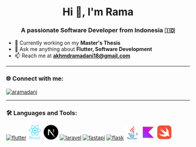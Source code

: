 <h1 align="center">Hi 👋, I'm Rama</h1>
<h3 align="center">A passionate Software Developer from Indonesia 🇮🇩</h3>

- 🌱 Currently working on my **Master's Thesis**  
- 💬 Ask me anything about **Flutter, Software Development**  
- 📫 Reach me at **akhmdramadani18@gmail.com**

---

<h3 align="left">🌐 Connect with me:</h3>
<p align="left">
  <a href="https://linkedin.com/in/aramadani" target="_blank">
    <img align="center" src="https://raw.githubusercontent.com/rahuldkjain/github-profile-readme-generator/master/src/images/icons/Social/linked-in-alt.svg" alt="aramadani" height="30" width="40" />
  </a>
</p>

---

<h3 align="left">🛠️ Languages and Tools:</h3>
<p align="left"> 
  <a href="https://flutter.dev" target="_blank"><img src="https://www.vectorlogo.zone/logos/flutterio/flutterio-icon.svg" alt="flutter" width="40" height="40"/></a> 
  <a href="https://reactjs.org/" target="_blank"><img src="https://raw.githubusercontent.com/devicons/devicon/master/icons/react/react-original-wordmark.svg" alt="react" width="40" height="40"/></a>
  <a href="https://nextjs.org" target="_blank"><img src="https://raw.githubusercontent.com/devicons/devicon/master/icons/nextjs/nextjs-original.svg" alt="nextjs" width="40" height="40"/></a> 
  <a href="https://laravel.com" target="_blank"><img src="https://upload.wikimedia.org/wikipedia/commons/9/9a/Laravel.svg" alt="laravel" width="40" height="40"/></a>
  <a href="https://fastapi.tiangolo.com" target="_blank"><img src="https://cdn.worldvectorlogo.com/logos/fastapi-1.svg" alt="fastapi" width="40" height="40"/></a>
  <a href="https://flask.palletsprojects.com" target="_blank"><img src="https://upload.wikimedia.org/wikipedia/commons/3/3c/Flask_logo.svg" alt="flask" height="40"/></a>
  <a href="https://www.java.com" target="_blank"><img src="https://raw.githubusercontent.com/devicons/devicon/master/icons/java/java-original.svg" alt="java" width="40" height="40"/></a>
  <a href="https://kotlinlang.org" target="_blank"><img src="https://raw.githubusercontent.com/devicons/devicon/master/icons/kotlin/kotlin-original.svg" alt="kotlin" width="40" height="40"/></a>
  <a href="https://developer.apple.com/swift/" target="_blank"><img src="https://raw.githubusercontent.com/devicons/devicon/master/icons/swift/swift-original.svg" alt="swift" width="40" height="40"/></a>
</p>
